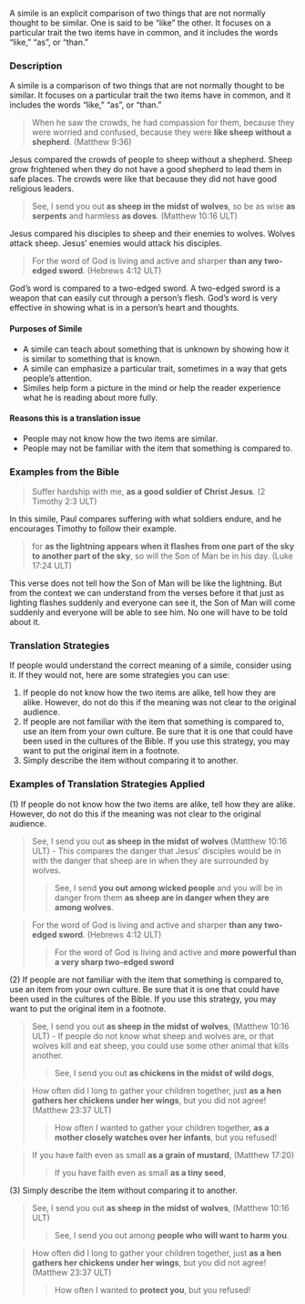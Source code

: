 
A simile is an explicit comparison of two things that are not normally thought to be similar. One is said to be “like” the other. It focuses on a particular trait the two items have in common, and it includes the words “like,” “as”, or “than.”

### Description

A simile is a comparison of two things that are not normally thought to be similar. It focuses on a particular trait the two items have in common, and it includes the words “like,” “as”, or “than.”

> When he saw the crowds, he had compassion for them, because they were worried and confused, because they were **like sheep without a shepherd**. (Matthew 9:36)

Jesus compared the crowds of people to sheep without a shepherd. Sheep  grow frightened when they do not have a good shepherd to lead them in safe places. The crowds were like that because they did not have good religious leaders.

> See, I send you out **as sheep in the midst of wolves**, so be as  wise **as  serpents** and harmless **as  doves**. (Matthew 10:16 ULT)

Jesus compared his disciples to sheep and their enemies to wolves. Wolves attack sheep. Jesus’ enemies would attack his disciples.

> For the word of God is living and active and sharper **than any two-edged sword**. (Hebrews 4:12 ULT)

God’s word is compared to a two-edged sword. A two-edged sword is a weapon that can easily cut through a person’s flesh. God’s word is very effective in showing what is in a person’s heart and thoughts.

#### Purposes of Simile

* A simile can teach about something that is unknown by showing how it is similar to something that is known.
* A simile can emphasize a particular trait, sometimes in a way that gets people’s attention.
* Similes help form a picture in the mind or help the reader experience what he is reading about more fully.

#### Reasons this is a translation issue

* People may not know how the two items are similar.
* People may not be familiar with the item that something is compared to.

### Examples from the Bible

> Suffer hardship with me, **as a good soldier of Christ Jesus**.  (2 Timothy 2:3 ULT)

In this simile, Paul compares suffering with what soldiers endure, and he encourages Timothy to follow their example.

> for **as the lightning appears when it flashes from one part of the sky to another part of the sky**, so will the Son of Man be in his day.  (Luke 17:24 ULT)

This verse does not tell how the Son of Man will be like the lightning. But from the context we can understand from the verses before it that just as lighting flashes suddenly and everyone can see it, the Son of Man will come suddenly and everyone will be able to see him. No one will have to be told about it.

### Translation Strategies

If people would understand the correct meaning of a simile, consider using it. If they would not, here are some strategies you can use:

1. If people do not know how the two items are alike, tell how they are alike. However, do not do this if the meaning was not clear to the original audience.
1. If people are not familiar with the item that something is compared to, use an item from your own culture.  Be sure that it is one that could have been used in the cultures of the Bible. If you use this strategy, you may want to put the original item in a footnote.
1. Simply describe the item without comparing it to another.

### Examples of Translation Strategies Applied

(1) If people do not know how the two items are alike, tell how they are alike. However, do not do this if the meaning was not clear to the original audience.

> See, I send you out **as sheep in the midst of wolves** (Matthew 10:16 ULT) - This compares the danger that Jesus’ disciples would be in with the danger that sheep are in when they are surrounded by wolves.  
>> See, I send **you out among wicked people** and you will be in danger from them **as sheep are in danger when they are among wolves**.
  
> For the word of God is living and active and sharper **than any two-edged sword**. (Hebrews 4:12 ULT)  
>> For the word of God is living and active and **more powerful than a very sharp two-edged sword** 

(2) If people are not familiar with the item that something is compared to, use an item from your own culture.  Be sure that it is one that could have been used in the cultures of the Bible. If you use this strategy, you may want to put the original item in a footnote.

> See, I send you out **as sheep in the midst of wolves**, (Matthew 10:16 ULT) - If people do not know what sheep and wolves are, or that wolves kill and eat sheep, you could use some other animal that kills another.  
>> See, I send you out **as chickens in the midst of wild dogs**,
  
> How often did I long to gather your children together, just **as a hen gathers her chickens under her wings**, but you did not agree! (Matthew 23:37 ULT)  
>> How often I wanted to gather your children together, **as a mother closely watches over her infants**, but you refused!
  
> If you have faith even as small **as a grain of mustard**, (Matthew 17:20)  
>> If you have faith even as small **as a tiny seed**,

(3) Simply describe the item without comparing it to another.

> See, I send you out **as sheep in the midst of wolves**, (Matthew 10:16 ULT)  
>> See, I send you out among **people who will want to harm you**.
  
> How often did I long to gather your children together, just **as a hen gathers her chickens under her wings**, but you did not agree! (Matthew 23:37 ULT)  
>> How often I wanted to **protect you**, but you refused!


